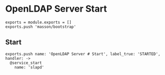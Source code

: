 
# OpenLDAP Server Start

    exports = module.exports = []
    exports.push 'masson/bootstrap'

## Start

    exports.push name: 'OpenLDAP Server # Start', label_true: 'STARTED', handler: ->
      @service_start
        name: 'slapd'
